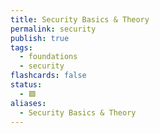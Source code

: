 ```yaml
---
title: Security Basics & Theory
permalink: security
publish: true
tags:
  - foundations
  - security
flashcards: false
status:
  - 🟩
aliases:
  - Security Basics & Theory
---
```

